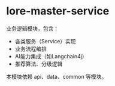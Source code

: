 # lore-master-service

业务逻辑模块，包含：
- 各类服务（Service）实现
- 业务流程编排
- AI能力集成（如Langchain4j）
- 推荐算法、分级逻辑

本模块依赖 api、data、common 等模块。 